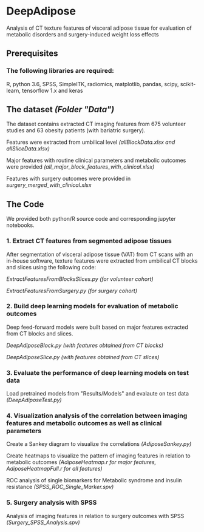 # DeepAdipose
Analysis of CT texture features of visceral adipose tissue for evaluation of metabolic disorders and surgery-induced weight loss effects

## Prerequisites

### The following libraries are required:

R, python 3.6, SPSS, SimpleITK, radiomics, matplotlib, pandas, scipy, scikit-learn, tensorflow 1.x and keras

## The dataset _(Folder "Data")_

The dataset contains extracted CT imaging features from 675 volunteer studies and 63 obesity patients (with bariatric surgery).

Features were extracted from umbilical level _(allBlockData.xlsx and allSliceData.xlsx)_

Major features with routine clinical parameters and metabolic outcomes were provided _(all_major_block_features_with_clinical.xlsx)_

Features with surgery outcomes were provided in _surgery_merged_with_clinical.xlsx_

## The Code

We provided both python/R source code and corresponding jupyter notebooks.

### 1. Extract CT features from segmented adipose tissues

After segmentation of visceral adipose tissue (VAT) from CT scans with an in-house software, texture features were extracted from umbilical CT blocks and slices using the following code:

_ExtractFeaturesFromBlocksSlices.py (for volunteer cohort)_

_ExtractFeaturesFromSurgery.py (for surgery cohort)_

### 2. Build deep learning models for evaluation of metabolic outcomes

Deep feed-forward models were built based on major features extracted from CT blocks and slices.

_DeepAdiposeBlock.py (with features obtained from CT blocks)_

_DeepAdiposeSlice.py (with features obtained from CT slices)_

### 3. Evaluate the performance of deep learning models on test data

Load pretrained models from "Results/Models" and evalaute on test data _(DeepAdiposeTest.py)_

### 4. Visualization analysis of the correlation between imaging features and metabolic outcomes as well as clinical parameters

Create a Sankey diagram to visualize the correlations _(AdiposeSankey.py)_

Create heatmaps to visualize the pattern of imaging features in relation to metabolic outcomes _(AdiposeHeatmap.r for major features, AdiposeHeatmapFull.r for all features)_

ROC analysis of single biomarkers for Metabolic syndrome and insulin resistance _(SPSS_ROC_Single_Marker.spv)_

### 5. Surgery analysis with SPSS

Analysis of imaging features in relation to surgery outcomes with SPSS _(Surgery_SPSS_Analysis.spv)_
